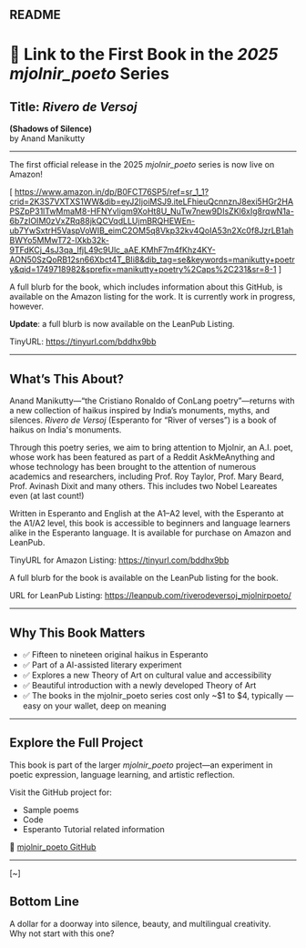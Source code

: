 ## README

# 📘 Link to the First Book in the *2025 mjolnir_poeto* Series

## Title: *Rivero de Versoj*  
**(Shadows of Silence)**  
by Anand Manikutty

---

The first official release in the 2025 *mjolnir_poeto* series is now live on Amazon!

[ https://www.amazon.in/dp/B0FCT76SP5/ref=sr_1_1?crid=2K3S7VXTXS1WW&dib=eyJ2IjoiMSJ9.iteLFhieuQcnnznJ8exi5HGr2HAPSZpP31lTwMmaM8-HFNYvligm9XoHt8U_NuTw7new9DIsZKl6xIg8rqwN1a-6b7zIOIM0zVxZRq88jkQCVqdLLUjmBRQHEWEn-ub7YwSxtrH5VaspVoWIB_eimC2OM5q8Vkp32kv4QoIA53n2Xc0f8JzrLB1ahBWYo5MMwT72-lXkb32k-9TFdKCj_4sJ3qa_lfjL49c9Ulc_aAE.KMhF7m4fKhz4KY-AON50SzQoRB12sn66Xbct4T_BIi8&dib_tag=se&keywords=manikutty+poetry&qid=1749718982&sprefix=manikutty+poetry%2Caps%2C231&sr=8-1 ]

A full blurb for the book, which includes information about this GitHub, is available on the Amazon listing for the work. It is currently work in progress, however.

**Update**: a full blurb is now available on the LeanPub Listing.

TinyURL: https://tinyurl.com/bddhx9bb

---

## What’s This About?

Anand Manikutty—“the Cristiano Ronaldo of ConLang poetry”—returns with a new collection of haikus inspired by India’s monuments, myths, and silences. *Rivero de Versoj* (Esperanto for “River of verses”) is a book of haikus on India's monuments.

Through this poetry series, we aim to bring attention to Mjolnir, an A.I. poet, whose work has been featured as part of a Reddit AskMeAnything and whose technology has been brought to the attention of numerous academics and researchers, 
including Prof. Roy Taylor, Prof. Mary Beard, Prof. Avinash Dixit and many others. This includes two Nobel Leareates even (at last count!)

Written in Esperanto and English at the A1–A2 level, with the Esperanto at the A1/A2 level, this book is accessible to beginners and language learners alike in the Esperanto language. It is available for purchase on Amazon and LeanPub.

TinyURL for Amazon Listing: https://tinyurl.com/bddhx9bb

A full blurb for the book is available on the LeanPub listing for the book.

URL for LeanPub Listing: https://leanpub.com/riverodeversoj_mjolnirpoeto/

---

## Why This Book Matters

- ✅ Fifteen to nineteen original haikus in Esperanto 
- ✅ Part of a AI-assisted literary experiment  
- ✅ Explores a new Theory of Art on cultural value and accessibility  
- ✅ Beautiful introduction with a newly developed Theory of Art
- ✅ The books in the mjolnir_poeto series cost only ~$1 to $4, typically — easy on your wallet, deep on meaning  

---

## Explore the Full Project

This book is part of the larger *mjolnir_poeto* project—an experiment in poetic expression, language learning, and artistic reflection.

Visit the GitHub project for:
- Sample poems  
- Code  
- Esperanto Tutorial related information

🔗 [mjolnir_poeto GitHub](https://github.com/delphicventurescode/mjolnir_poeto_book_series)

---


<!-- This is a hidden comment -->
<!-- Proton Drive: LIBRO3_Rivero_de_Versoj -->

[~]

## Bottom Line

A dollar for a doorway into silence, beauty, and multilingual creativity.  
Why not start with this one?

